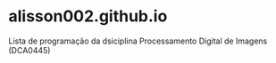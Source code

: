# alisson002.github.io
Lista de programação da dsiciplina Processamento Digital de Imagens (DCA0445)
